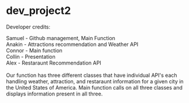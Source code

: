 # dev_project2

Developer credits:

Samuel - Github management, Main Function<br>
Anakin - Attractions recommendation and Weather API<br>
Connor - Main function<br>
Collin - Presentation<br>
Alex - Restaraunt Recommendation API<br>
<br>
Our function has three different classes that have individual API's each handling weather, attraction, and restaraunt information for a given city in the United States of America. Main function calls on all three classes and displays information present in all three.
